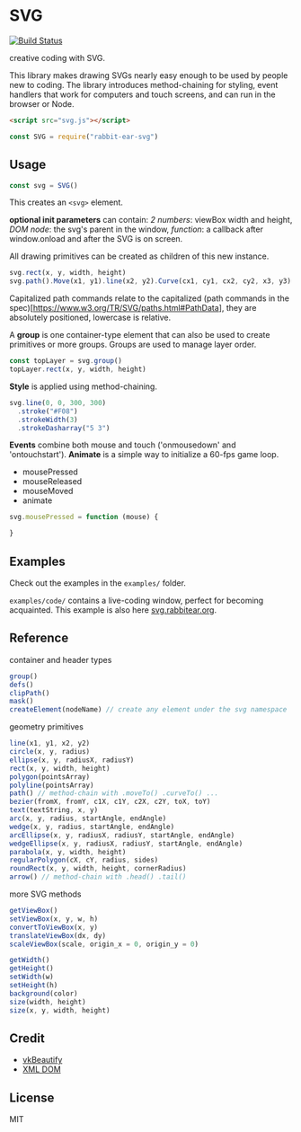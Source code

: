 # SVG

[![Build Status](https://travis-ci.org/robbykraft/SVG.svg?branch=master)](https://travis-ci.org/robbykraft/SVG)

creative coding with SVG.

This library makes drawing SVGs nearly easy enough to be used by people new to coding. The library introduces method-chaining for styling, event handlers that work for computers and touch screens, and can run in the browser or Node.

```html
<script src="svg.js"></script>
```

```javascript
const SVG = require("rabbit-ear-svg")
```

## Usage

```javascript
const svg = SVG()
```

This creates an `<svg>` element.

**optional init parameters** can contain: *2 numbers*: viewBox width and height, *DOM node*: the svg's parent in the window, *function*: a callback after window.onload and after the SVG is on screen.

All drawing primitives can be created as children of this new instance.

```javascript
svg.rect(x, y, width, height)
svg.path().Move(x1, y1).line(x2, y2).Curve(cx1, cy1, cx2, cy2, x3, y3)
```

Capitalized path commands relate to the capitalized (path commands in the spec)[https://www.w3.org/TR/SVG/paths.html#PathData], they are absolutely positioned, lowercase is relative.

A **group** is one container-type element that can also be used to create primitives or more groups. Groups are used to manage layer order.

```javascript
const topLayer = svg.group()
topLayer.rect(x, y, width, height)
```

**Style** is applied using method-chaining.

```javascript
svg.line(0, 0, 300, 300)
  .stroke("#F08")
  .strokeWidth(3)
  .strokeDasharray("5 3")
```

**Events** combine both mouse and touch ('onmousedown' and 'ontouchstart'). **Animate** is a simple way to initialize a 60-fps game loop.

- mousePressed
- mouseReleased
- mouseMoved
- animate

```javascript
svg.mousePressed = function (mouse) {

}
```

## Examples

Check out the examples in the `examples/` folder.

`examples/code/` contains a live-coding window, perfect for becoming acquainted. This example is also here [svg.rabbitear.org](https://svg.rabbitear.org).

## Reference

container and header types

```javascript
group()
defs()
clipPath()
mask()
createElement(nodeName) // create any element under the svg namespace
```

geometry primitives

```javascript
line(x1, y1, x2, y2)
circle(x, y, radius)
ellipse(x, y, radiusX, radiusY)
rect(x, y, width, height)
polygon(pointsArray)
polyline(pointsArray)
path() // method-chain with .moveTo() .curveTo() ...
bezier(fromX, fromY, c1X, c1Y, c2X, c2Y, toX, toY)
text(textString, x, y)
arc(x, y, radius, startAngle, endAngle)
wedge(x, y, radius, startAngle, endAngle)
arcEllipse(x, y, radiusX, radiusY, startAngle, endAngle)
wedgeEllipse(x, y, radiusX, radiusY, startAngle, endAngle)
parabola(x, y, width, height)
regularPolygon(cX, cY, radius, sides)
roundRect(x, y, width, height, cornerRadius)
arrow() // method-chain with .head() .tail()
```

more SVG methods

```javascript
getViewBox()
setViewBox(x, y, w, h)
convertToViewBox(x, y)
translateViewBox(dx, dy)
scaleViewBox(scale, origin_x = 0, origin_y = 0)

getWidth()
getHeight()
setWidth(w)
setHeight(h)
background(color)
size(width, height)
size(x, y, width, height)
```

## Credit

- [vkBeautify](https://github.com/vkiryukhin/vkBeautify)
- [XML DOM](https://github.com/xmldom/xmldom)

## License

MIT
